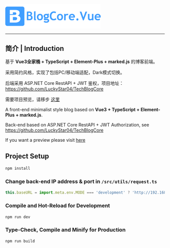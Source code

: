 <img src="https://github.com/LuckyStar04/TechBlogCore.Vue/blob/master/src/assets/logo.png" height="60%" width="60%"/>

----

## 简介 | Introduction

基于 **Vue3全家桶 + TypeScript + Element-Plus + marked.js** 的博客前端。

采用简约风格，实现了包括PC/移动端适配，Dark模式切换。

后端采用 ASP.NET Core RestAPI + JWT 鉴权，项目地址：https://github.com/LuckyStar04/TechBlogCore

需要项目预览，请移步 [这里](https://lhyy2022.xyz/)

A front-end minimalist style blog based on **Vue3 + TypeScript + Element-Plus + marked.js**.

Back-end based on ASP.NET Core RestAPI + JWT Authorization, see https://github.com/LuckyStar04/TechBlogCore

If you want a preview please visit [here](https://lhyy2022.xyz/)

## Project Setup

```sh
npm install
```

### Change back-end IP address & port in `/src/utils/request.ts`

```js
this.baseURL = import.meta.env.MODE === 'development' ? 'http://192.168.2.233:7084/api/' : '/api/'
```

### Compile and Hot-Reload for Development

```sh
npm run dev
```

### Type-Check, Compile and Minify for Production

```sh
npm run build
```
